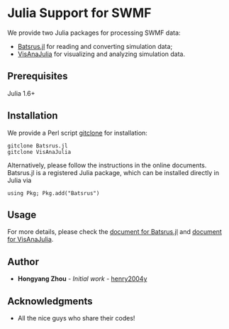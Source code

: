 # Julia Support for SWMF

We provide two Julia packages for processing SWMF data:
  * [Batsrus.jl](https://github.com/henry2004y/Batsrus.jl) for reading and converting simulation data;
  * [VisAnaJulia](https://github.com/henry2004y/VisAnaJulia) for visualizing and analyzing simulation data.

## Prerequisites

Julia 1.6+

## Installation

We provide a Perl script [gitclone](../Scripts/gitclone) for installation:
```
gitclone Batsrus.jl
gitclone VisAnaJulia
```

Alternatively, please follow the instructions in the online documents. Batsrus.jl is a registered Julia package, which can be installed directly in Julia via
```
using Pkg; Pkg.add("Batsrus")
```

## Usage

For more details, please check the [document for Batsrus.jl](https://henry2004y.github.io/Batsrus.jl/dev/) and [document for VisAnaJulia](https://henry2004y.github.io/VisAnaJulia/dev/).

## Author

* **Hongyang Zhou** - *Initial work* - [henry2004y](https://github.com/henry2004y)

## Acknowledgments

* All the nice guys who share their codes!